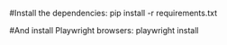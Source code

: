 
#Install the dependencies:
pip install -r requirements.txt

#And install Playwright browsers:
playwright install


